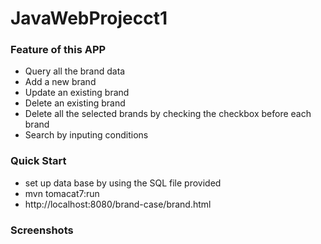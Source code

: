 # JavaWebProjecct1
### Feature of this APP
- Query all the brand data
- Add a new brand
- Update an existing brand
- Delete an existing brand
- Delete all the selected brands by checking the checkbox before each brand
- Search by inputing conditions

### Quick Start
- set up data base by using the SQL file provided
- mvn tomacat7:run
- http://localhost:8080/brand-case/brand.html

### Screenshots

